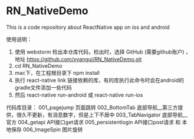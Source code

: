 # RN_NativeDemo
This is a code repository about ReactNative app on ios and android

使用说明：
1. 使用 webstorm 检出本仓库代码，检出时，选择 GitHub (需要github账户) ，地址 https://github.com/xyangui/RN_NativeDemo.git
2. cd RN_NativeDemo
3. mac下，在工程根目录下 npm install
4. 执行  react-native link  链接依赖的库，有的库执行此命令时会在android的gradle文件添加一些代码
5. 然后 react-native run-android 或 react-native run-ios

代码库目录：
001_pagejump      页面跳转
002_BottomTab     底部导航__第三方提供，很久不更新，有消息数字，但是上下不居中
003_TabNavigator  底部导航__官方
004_getapi        API接口get请求
005_persistentlogin  API接口post请求 和 本地保存
006_ImageSpin     图片旋转
